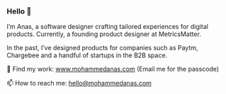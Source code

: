 ### Hello 👋

I’m Anas, a software designer crafting tailored experiences for digital products. Currently, a founding product designer at MetricsMatter.

In the past, I’ve designed products for companies such as Paytm, Chargebee and a handful of startups in the B2B space.

🧰 Find my work: www.mohammedanas.com (Email me for the passcode)

📫 How to reach me: hello@mohammedanas.com

<!--
**anascbe/anascbe** is a ✨ _special_ ✨ repository because its `README.md` (this file) appears on your GitHub profile.

Here are some ideas to get you started:

- 🔭 I’m currently working on ...
- 🌱 I’m currently learning ...
- 👯 I’m looking to collaborate on ...
- 🤔 I’m looking for help with ...
- 💬 Ask me about ...
- 📫 How to reach me: ...
- 😄 Pronouns: ...
- ⚡ Fun fact: ...
-->
